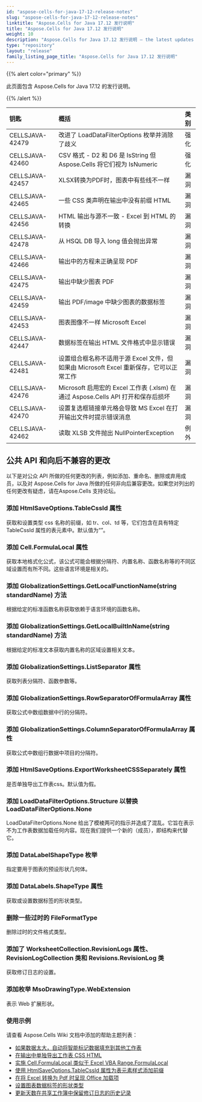 ```yaml
---
id: "aspose-cells-for-java-17-12-release-notes"
slug: "aspose-cells-for-java-17-12-release-notes"
linktitle: "Aspose.Cells for Java 17.12 发行说明"
title: "Aspose.Cells for Java 17.12 发行说明"
weight: 10
description: "Aspose.Cells for Java 17.12 发行说明 – the latest updates and fixes."
type: "repository"
layout: "release"
family_listing_page_title: "Aspose.Cells for Java 17.12 发行说明"
---
```

{{% alert color="primary" %}} 

此页面包含 Aspose.Cells for Java 17.12 的发行说明。

{{% /alert %}} 

|**钥匙**|**概括**|**类别**|
|:- |:- |:- |
|CELLSJAVA-42479|改进了 LoadDataFilterOptions 枚举并消除了歧义|强化|
|CELLSJAVA-42460|CSV 格式 - D2 和 D6 是 IsString 但 Aspose.Cells 将它们视为 IsNumeric|强化|
|CELLSJAVA-42457|XLSX转换为PDF时，图表中有些线不一样|漏洞|
|CELLSJAVA-42465|一些 CSS 类声明在输出中没有前缀 HTML|漏洞|
|CELLSJAVA-42456|HTML 输出与源不一致 - Excel 到 HTML 的转换|漏洞|
|CELLSJAVA-42478|从 HSQL DB 导入 long 值会抛出异常|漏洞|
|CELLSJAVA-42466|输出中的方程未正确呈现 PDF|漏洞|
|CELLSJAVA-42475|输出中缺少图表 PDF|漏洞|
|CELLSJAVA-42459|输出 PDF/image 中缺少图表的数据标签|漏洞|
|CELLSJAVA-42453|图表图像不一样 Microsoft Excel|漏洞|
|CELLSJAVA-42447|数据标签在输出 HTML 文件格式中显示错误|漏洞|
|CELLSJAVA-42481|设置组合框名称不适用于源 Excel 文件，但如果由 Microsoft Excel 重新保存，它可以正常工作|漏洞|
|CELLSJAVA-42476|Microsoft 启用宏的 Excel 工作表 (.xlsm) 在通过 Aspose.Cells API 打开和保存后损坏|漏洞|
|CELLSJAVA-42470|设置复选框链接单元格会导致 MS Excel 在打开输出文件时提示错误消息|漏洞|
|CELLSJAVA-42462|读取 XLSB 文件抛出 NullPointerException|例外|
## **公共 API 和向后不兼容的更改**
以下是对公众 API 所做的任何更改的列表，例如添加、重命名、删除或弃用成员，以及对 Aspose.Cells for Java 所做的任何非向后兼容更改。如果您对列出的任何更改有疑虑，请在Aspose.Cells 支持论坛。
### **添加 HtmlSaveOptions.TableCssId 属性**
获取和设置类型 css 名称的前缀，如 tr、col、td 等，它们包含在具有特定 TableCssId 属性的表元素中。默认值为“”。
### **添加 Cell.FormulaLocal 属性**
获取本地格式化公式，该公式可能会根据分隔符、内置名称、函数名称等的不同区域设置而有所不同。这些语言环境是相关的。
### **添加 GlobalizationSettings.GetLocalFunctionName(string standardName) 方法**
根据给定的标准函数名称获取依赖于语言环境的函数名称。
### **添加 GlobalizationSettings.GetLocalBuiltInName(string standardName) 方法**
根据给定的标准文本获取内置名称的区域设置相关文本。
### **添加 GlobalizationSettings.ListSeparator 属性**
获取列表分隔符、函数参数等。
### **添加 GlobalizationSettings.RowSeparatorOfFormulaArray 属性**
获取公式中数组数据中行的分隔符。
### **添加 GlobalizationSettings.ColumnSeparatorOfFormulaArray 属性**
获取公式中数组行数据中项目的分隔符。
### **添加 HtmlSaveOptions.ExportWorksheetCSSSeparately 属性**
是否单独导出工作表css。默认值为假。
### **添加 LoadDataFilterOptions.Structure 以替换 LoadDataFilterOptions.None**
LoadDataFilterOptions.None 给出了模棱两可的指示并造成了混乱。它旨在表示不为工作表数据加载任何内容。现在我们提供一个新的（成员），即结构来代替它。
### **添加 DataLabelShapeType 枚举**
指定要用于图表的预设形状几何体。
### **添加 DataLabels.ShapeType 属性**
获取或设置数据标签的形状类型。
### **删除一些过时的 FileFormatType**
删除过时的文件格式类型。
### **添加了 WorksheetCollection.RevisionLogs 属性、RevisionLogCollection 类和 Revisions.RevisionLog 类**
获取修订日志的设置。
### **添加枚举 MsoDrawingType.WebExtension**
表示 Web 扩展形状。


### **使用示例**
请查看 Aspose.Cells Wiki 文档中添加的帮助主题列表：

- [如果数据太大，自动将智能标记数据填充到其他工作表](https://docs.aspose.com/cells/zh/java/auto-populate-smart-marker-data-to-other-worksheets-if-data-is-too-large/)
- [在输出中单独导出工作表 CSS HTML](https://docs.aspose.com/cells/zh/java/export-worksheet-css-separately-in-output-html/)
- [实施 Cell.FormulaLocal 类似于 Excel VBA Range.FormulaLocal](https://docs.aspose.com/cells/zh/java/implement-cell-formulalocal-similar-to-excel-vba-range-formulalocal/)
- [使用 HtmlSaveOptions.TableCssId 属性为表元素样式添加前缀](https://docs.aspose.com/cells/zh/java/prefix-table-elements-styles-with-htmlsaveoptions-tablecssid-property/)
- [在将 Excel 转换为 Pdf 时呈现 Office 加载项](https://docs.aspose.com/cells/zh/java/render-office-add-ins-while-converting-excel-to-pdf/)
- [设置图表数据标签的形状类型](https://docs.aspose.com/cells/zh/java/set-the-shape-type-of-data-labels-of-chart/)
- [更新天数在共享工作簿中保留修订日志的历史记录](https://docs.aspose.com/cells/zh/java/update-days-preserving-history-of-revision-logs-in-shared-workbook/)
